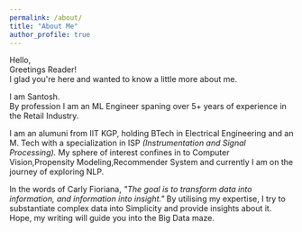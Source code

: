```yaml
---
permalink: /about/
title: "About Me"
author_profile: true
---
```



Hello, <br>
Greetings Reader! <br>
I glad you're here and wanted to know a little more about me.  

I am Santosh.<br>
By profession I am an ML Engineer spaning over 5+ years of experience in the Retail Industry. 

I am an alumuni from IIT KGP, holding BTech in Electrical Engineering and an M. Tech with a specialization in ISP <i> (Instrumentation and Signal Processing). </i> My sphere of interest confines in to Computer Vision,Propensity Modeling,Recommender System and currently I am on the journey of exploring NLP.

In the words of Carly Fioriana, <i> "The goal is to transform data into information, and information into insight." </i> By utilising my expertise, I try to substantiate complex data into Simplicity and provide insights about it. Hope, my writing will guide you into the Big Data maze. 